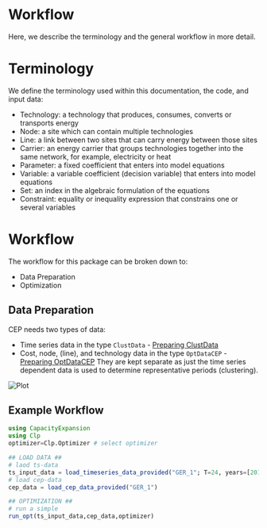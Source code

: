 Workflow
=========
Here, we describe the terminology and the general workflow in more detail.

# Terminology

We define the terminology used within this documentation, the code, and input data:
- Technology: a technology that produces, consumes, converts or transports energy
- Node: a site which can contain multiple technologies
- Line: a link between two sites that can carry energy between those sites
- Carrier: an energy carrier that groups technologies together into the same network, for example, electricity or heat
- Parameter: a fixed coefficient that enters into model equations
- Variable: a variable coefficient (decision variable) that enters into model equations
- Set: an index in the algebraic formulation of the equations
- Constraint: equality or inequality expression that constrains one or several variables

# Workflow

The workflow for this package can be broken down to:
- Data Preparation
- Optimization

## Data Preparation
CEP needs two types of data:
- Time series data in the type `ClustData` - [Preparing ClustData](@ref)
- Cost, node, (line), and technology data in the type `OptDataCEP` - [Preparing OptDataCEP](@ref)
They are kept separate as just the time series dependent data is used to determine representative periods (clustering).

![Plot](assets/workflow.svg)

## Example Workflow
```julia
using CapacityExpansion
using Clp
optimizer=Clp.Optimizer # select optimizer

## LOAD DATA ##
# laod ts-data
ts_input_data = load_timeseries_data_provided("GER_1"; T=24, years=[2016])
# load cep-data
cep_data = load_cep_data_provided("GER_1")

## OPTIMIZATION ##
# run a simple
run_opt(ts_input_data,cep_data,optimizer)
```
